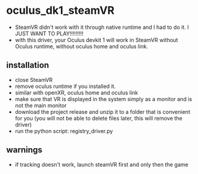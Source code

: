 # oculus_dk1_steamVR
* SteamVR didn't work with it through native runtime and I had to do it. I JUST WANT TO PLAY!!!!!!!!!
* with this driver, your Oculus devkit 1 will work in SteamVR without Oculus runtime, without oculus home and oculus link.

## installation
* close SteamVR
* remove oculus runtime if you installed it.
* similar with openXR, oculus home and oculus link
* make sure that VR is displayed in the system simply as a monitor and is not the main monitor
* download the project release and unzip it to a folder that is convenient for you (you will not be able to delete files later, this will remove the driver)
* run the python script: registry_driver.py

## warnings
* if tracking doesn't work, launch steamVR first and only then the game